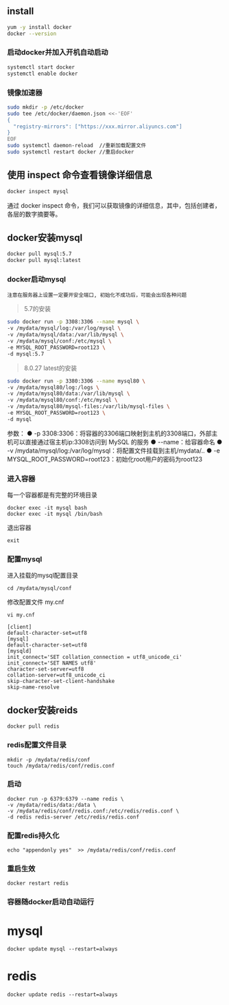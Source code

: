 ## install
``` bash
yum -y install docker
docker --version
```

###  启动docker并加入开机自动启动
``` bash
systemctl start docker
systemctl enable docker

```
### 镜像加速器
``` bash
sudo mkdir -p /etc/docker
sudo tee /etc/docker/daemon.json <<-'EOF'
{
  "registry-mirrors": ["https://xxx.mirror.aliyuncs.com"]
}
EOF
sudo systemctl daemon-reload  //重新加载配置文件
sudo systemctl restart docker //重启docker
```
## 使用 inspect 命令查看镜像详细信息
``` bash
docker inspect mysql
```

通过 docker inspect 命令，我们可以获取镜像的详细信息，其中，包括创建者，各层的数字摘要等。

## docker安装mysql
``` bash
docker pull mysql:5.7
docker pull mysql:latest
```
### docker启动mysql

`注意在服务器上设置一定要开安全端口, 初始化不成功后，可能会出现各种问题`

> 5.7的安装

``` bash
sudo docker run -p 3308:3306 --name mysql \
-v /mydata/mysql/log:/var/log/mysql \
-v /mydata/mysql/data:/var/lib/mysql \
-v /mydata/mysql/conf:/etc/mysql \
-e MYSQL_ROOT_PASSWORD=root123 \
-d mysql:5.7
```
> 8.0.27 latest的安装

``` bash
sudo docker run -p 3380:3306 --name mysql80 \
-v /mydata/mysql80/log:/logs \
-v /mydata/mysql80/data:/var/lib/mysql \
-v /mydata/mysql80/conf:/etc/mysql \
-v /mydata/mysql80/mysql-files:/var/lib/mysql-files \
-e MYSQL_ROOT_PASSWORD=root123 \
-d mysql
```

参数：
● -p 3308:3306：将容器的3306端口映射到主机的3308端口，外部主机可以直接通过宿主机ip:3308访问到 MySQL 的服务
● --name：给容器命名
● -v /mydata/mysql/log:/var/log/mysql：将配置文件挂载到主机/mydata/..
● -e MYSQL_ROOT_PASSWORD=root123：初始化root用户的密码为root123

### 进入容器
每一个容器都是有完整的环境目录
```
docker exec -it mysql bash   
docker exec -it mysql /bin/bash  
```
退出容器
```
exit
```

### 配置mysql
进入挂载的mysql配置目录
```
cd /mydata/mysql/conf
```
修改配置文件 my.cnf
```
vi my.cnf

[client]
default-character-set=utf8
[mysql]
default-character-set=utf8
[mysqld]
init_connect='SET collation_connection = utf8_unicode_ci'
init_connect='SET NAMES utf8'
character-set-server=utf8
collation-server=utf8_unicode_ci
skip-character-set-client-handshake
skip-name-resolve

```










## docker安装reids

```
docker pull redis
```

### redis配置文件目录
```
mkdir -p /mydata/redis/conf
touch /mydata/redis/conf/redis.conf
```
### 启动
```
docker run -p 6379:6379 --name redis \
-v /mydata/redis/data:/data \
-v /mydata/redis/conf/redis.conf:/etc/redis/redis.conf \
-d redis redis-server /etc/redis/redis.conf
```

### 配置redis持久化
```
echo "appendonly yes"  >> /mydata/redis/conf/redis.conf
```
### 重启生效
```
docker restart redis
```
### 容器随docker启动自动运行
# mysql
```
docker update mysql --restart=always
```
# redis
```
docker update redis --restart=always
```
